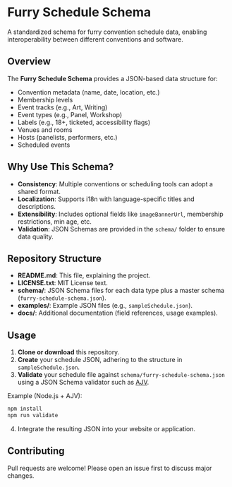 # Furry Schedule Schema

A standardized schema for furry convention schedule data, enabling interoperability between different conventions and software.

## Overview

The **Furry Schedule Schema** provides a JSON-based data structure for:
- Convention metadata (name, date, location, etc.)
- Membership levels
- Event tracks (e.g., Art, Writing)
- Event types (e.g., Panel, Workshop)
- Labels (e.g., 18+, ticketed, accessibility flags)
- Venues and rooms
- Hosts (panelists, performers, etc.)
- Scheduled events

## Why Use This Schema?

- **Consistency**: Multiple conventions or scheduling tools can adopt a shared format.
- **Localization**: Supports i18n with language-specific titles and descriptions.
- **Extensibility**: Includes optional fields like `imageBannerUrl`, membership restrictions, min age, etc.
- **Validation**: JSON Schemas are provided in the `schema/` folder to ensure data quality.

## Repository Structure

- **README.md**: This file, explaining the project.
- **LICENSE.txt**: MIT License text.
- **schema/**: JSON Schema files for each data type plus a master schema (`furry-schedule-schema.json`).
- **examples/**: Example JSON files (e.g., `sampleSchedule.json`).
- **docs/**: Additional documentation (field references, usage examples).

## Usage

1. **Clone or download** this repository.
2. **Create** your schedule JSON, adhering to the structure in `sampleSchedule.json`.
3. **Validate** your schedule file against `schema/furry-schedule-schema.json` using a JSON Schema validator such as [AJV](https://ajv.js.org/).

Example (Node.js + AJV):

```bash
npm install
npm run validate
```
4. Integrate the resulting JSON into your website or application.

## Contributing
Pull requests are welcome! Please open an issue first to discuss major changes.